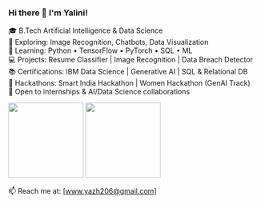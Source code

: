 ### Hi there 👋 I'm Yalini!

🎓 B.Tech Artificial Intelligence & Data Science  
🔭 Exploring: Image Recognition, Chatbots, Data Visualization  
🌱 Learning: Python • TensorFlow • PyTorch • SQL • ML  
💻 Projects: Resume Classifier | Image Recognition | Data Breach Detector  
📚 Certifications: IBM Data Science | Generative AI | SQL & Relational DB  
🌟 Hackathons: Smart India Hackathon | Women Hackathon (GenAI Track)  
🤝 Open to internships & AI/Data Science collaborations

<!-- GitHub Stats -->
<p>
  <img height="150em" src="https://github-readme-stats.vercel.app/api?username=YALINI-11&show_icons=true&theme=tokyonight" />
  <img height="150em" src="https://github-readme-stats.vercel.app/api/top-langs/?username=YALINI-11&layout=compact&theme=tokyonight" />
</p>

📫 Reach me at: [www.yazh206@gmail.com]
